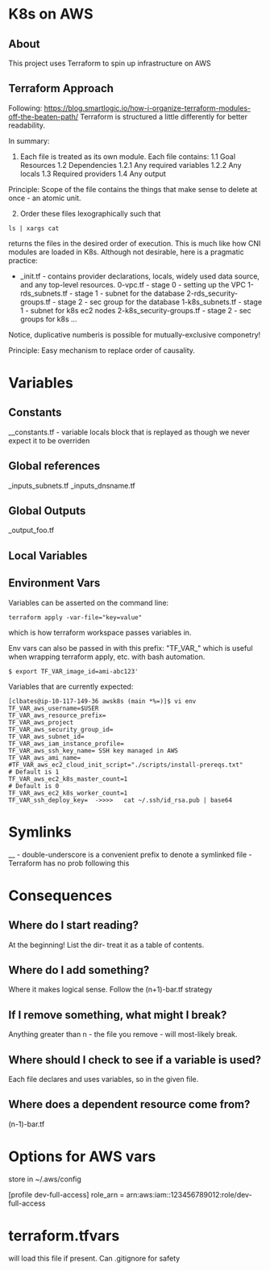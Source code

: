 # K8s on AWS

## About
This project uses Terraform to spin up infrastructure on AWS


## Terraform Approach
Following: https://blog.smartlogic.io/how-i-organize-terraform-modules-off-the-beaten-path/
Terraform is structured a little differently for better readability.  

In summary:
1. Each file is treated as its own module.  Each file contains:
1.1 Goal Resources
1.2 Dependencies
1.2.1 Any required variables
1.2.2 Any locals
1.3 Required providers
1.4 Any output

Principle: Scope of the file contains the things that make sense to delete at once - an atomic unit.

2. Order these files lexographically such that 
```
ls | xargs cat
```
returns the files in the desired order of execution.  This is much like how CNI modules are loaded in K8s.
Although not desirable, here is a pragmatic practice:
* _init.tf - contains provider declarations, locals, widely used data source, and any top-level resources.
0-vpc.tf - stage 0 - setting up the VPC
1-rds_subnets.tf - stage 1 - subnet for the database
2-rds_security-groups.tf - stage 2 - sec group for the database
1-k8s_subnets.tf - stage 1 - subnet for k8s ec2 nodes
2-k8s_security-groups.tf - stage 2  - sec groups for k8s
...

Notice, duplicative numberis is possible for mutually-exclusive componetry!  

Principle: Easy mechanism to replace order of causality.

# Variables
## Constants
__constants.tf - variable locals block that is replayed as though we never expect it to be overriden
## Global references
_inputs_subnets.tf
_inputs_dnsname.tf
## Global Outputs
_output_foo.tf
## Local Variables

## Environment Vars
Variables can be asserted on the command line:
```
terraform apply -var-file="key=value"
```
which is how terraform workspace passes variables in.

Env vars can also be passed in with this prefix: "TF_VAR_"
which is useful when wrapping terraform apply, etc. with bash automation.
```
$ export TF_VAR_image_id=ami-abc123'
```

Variables that are currently expected:
```
[clbates@ip-10-117-149-36 awsk8s (main *%=)]$ vi env 
TF_VAR_aws_username=$USER
TF_VAR_aws_resource_prefix=
TF_VAR_aws_project
TF_VAR_aws_security_group_id=
TF_VAR_aws_subnet_id=
TF_VAR_aws_iam_instance_profile=
TF_VAR_aws_ssh_key_name= SSH key managed in AWS
TF_VAR_aws_ami_name=
#TF_VAR_aws_ec2_cloud_init_script="./scripts/install-prereqs.txt"
# Default is 1
TF_VAR_aws_ec2_k8s_master_count=1
# Default is 0
TF_VAR_aws_ec2_k8s_worker_count=1
TF_VAR_ssh_deploy_key=  ->>>>   cat ~/.ssh/id_rsa.pub | base64

```



# Symlinks
__ - double-underscore is a convenient prefix to denote a symlinked file - Terraform has no prob following this

# Consequences
## Where do I start reading?
At the beginning!  List the dir- treat it as a table of contents.
## Where do I add something?
Where it makes logical sense.  Follow the (n+1)-bar.tf strategy
## If I remove something, what might I break?
Anything greater than n - the file you remove - will most-likely break.
## Where should I check to see if a variable is used?
Each file declares and uses variables, so in the given file.
## Where does a dependent resource come from?
(n-1)-bar.tf

# Options for AWS vars
store in ~/.aws/config

[profile dev-full-access]
role_arn = arn:aws:iam::123456789012:role/dev-full-access

# terraform.tfvars
will load this file if present.  Can .gitignore for safety

